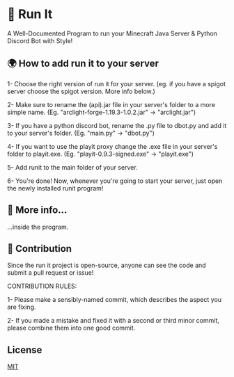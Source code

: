 
# 🏃 Run It

A Well-Documented Program to run your Minecraft Java Server & Python Discord Bot with Style!

## 🌍 How to add run it to your server

1- Choose the right version of run it for your server. (eg. if you have a spigot server choose the spigot version. More info below.)

2- Make sure to rename the (api).jar file in your server's folder to a more simple name. (Eg. "arclight-forge-1.19.3-1.0.2.jar" -> "arclight.jar")

3- If you have a python discord bot, rename the .py file to dbot.py and add it to your server's folder. (Eg. "main.py" -> "dbot.py")

4- If you want to use the playit proxy change the .exe file in your server's folder to playit.exe. (Eg. "playit-0.9.3-signed.exe" -> "playit.exe")

5- Add runit to the main folder of your server.

6- You're done! Now, whenever you're going to start your server, just open the newly installed runit program!

## 📜 More info...

...inside the program.

## 🙋 Contribution
Since the run it project is open-source, anyone can see the code and submit a pull request or issue!


CONTRIBUTION RULES:

1- Please make a sensibly-named commit, which describes the aspect you are fixing.

2- If you made a mistake and fixed it with a second or third minor commit, please combine them into one good commit.

## License

[MIT](https://choosealicense.com/licenses/mit/)

